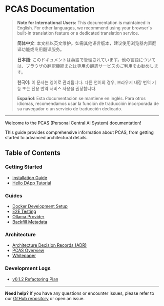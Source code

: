 # PCAS Documentation

> **Note for International Users:** This documentation is maintained in English. For other languages, we recommend using your browser's built-in translation feature or a dedicated translation service.
>
>
> **简体中文**: 本文档以英文维护。如需其他语言版本，建议使用浏览器内置翻译功能或专用翻译服务。
>
>
> **日本語**: このドキュメントは英語で管理されています。他の言語については、ブラウザの翻訳機能または専用の翻訳サービスのご利用をお勧めします。
>
>
> **한국어**: 이 문서는 영어로 관리됩니다. 다른 언어의 경우, 브라우저 내장 번역 기능 또는 전용 번역 서비스 사용을 권장합니다.
>
>
> **Español**: Esta documentación se mantiene en inglés. Para otros idiomas, recomendamos usar la función de traducción incorporada de su navegador o un servicio de traducción dedicado.

---

Welcome to the PCAS (Personal Central AI System) documentation!

This guide provides comprehensive information about PCAS, from getting started to advanced architectural details.

## Table of Contents

### Getting Started
- [Installation Guide](./getting-started/installation.md)
- [Hello DApp Tutorial](./getting-started/hello-dapp-tutorial.md)

### Guides
- [Docker Development Setup](./guides/docker-dev-setup.md)
- [E2E Testing](./guides/e2e-testing.md)
- [Ollama Provider](./guides/ollama-provider.md)
- [Backfill Metadata](./guides/backfill-metadata.md)

### Architecture
- [Architecture Decision Records (ADR)](./architecture/adr/)
- [PCAS Overview](./architecture/pcas-overview.md)
- [Whitepaper](./architecture/whitepaper.md)

### Development Logs
- [v0.1.2 Refactoring Plan](./dev-logs/2025-06-29-v0.1.2-refactoring-plan.md)

---

**Need help?**
If you have any questions or encounter issues, please refer to our [GitHub repository](https://github.com/your-repo/pcas) or open an issue.
